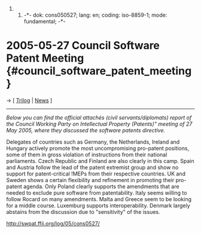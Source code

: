 1.  1.  -\*- dok: cons050527; lang: en; coding: iso-8859-1; mode:
        fundamental; -\*-

# 2005-05-27 Council Software Patent Meeting {#council_software_patent_meeting}

-\> \[ [ Trilog](Trilog0506En "wikilink") \| [
News](SwpatcninoEn "wikilink") \]

------------------------------------------------------------------------

*Below you can find the official attachés (civil servants/diplomats)
report of the Council Working Party on Intellectual Property (Patents)\"
meeting of 27 May 2005, where they discussed the software patents
directive.*

Delegates of countries such as Germany, the Netherlands, Ireland and
Hungary actively promote the most uncompromising pro-patent positions,
some of them in gross violation of instructions from their national
parliaments. Czech Republic and Finland are also clearly in this camp.
Spain and Austria follow the lead of the patent extremist group and show
no support for patent-critical !MEPs from their respective countries. UK
and Sweden shows a certain flexibility and refinement in promoting their
pro-patent agenda. Only Poland clearly supports the amendments that are
needed to exclude pure software from patentability. Italy seems willing
to follow Rocard on many amendments. Malta and Greece seem to be looking
for a middle course. Luxemburg supports interoperability. Denmark
largely abstains from the discussion due to \"sensitivity\" of the
issues.

<http://swpat.ffii.org/log/05/cons0527/>
